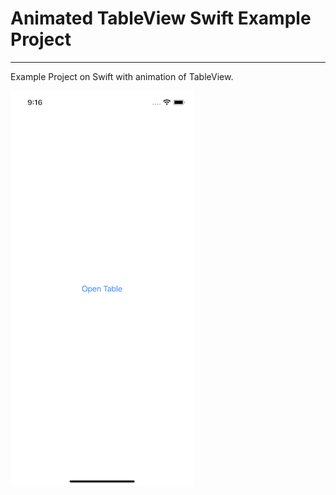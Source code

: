# Animated TableView Swift Example Project
----

Example Project on Swift with animation of TableView.

![video](https://github.com/DmitryOnishchuk/Animated-TableView-Swift/raw/master/readme_screen_video.gif)